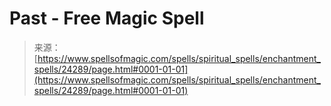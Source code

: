 <!--yml

category: 未分类

date: 2024-06-12 19:10:06

-->

# Past - Free Magic Spell

> 来源：[https://www.spellsofmagic.com/spells/spiritual_spells/enchantment_spells/24289/page.html#0001-01-01](https://www.spellsofmagic.com/spells/spiritual_spells/enchantment_spells/24289/page.html#0001-01-01)
